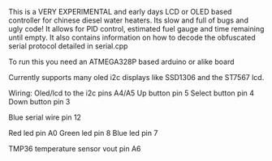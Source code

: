 This is a VERY EXPERIMENTAL and early days LCD or OLED based controller for chinese diesel water heaters. Its slow and full of bugs and ugly code!
It allows for PID control, estimated fuel gauge and time remaining until empty.
It also contains information on how to decode the obfuscated serial protocol detailed in serial.cpp

To run this you need an ATMEGA328P based arduino or alike board

Currently supports many oled i2c displays like SSD1306 and the ST7567 lcd.

Wiring:
Oled/lcd to the i2c pins A4/A5
Up button pin 5
Select button pin 4
Down button pin 3

Blue serial wire pin 12

Red led pin A0
Green led pin 8
Blue led pin 7

TMP36 temperature sensor vout pin A6
